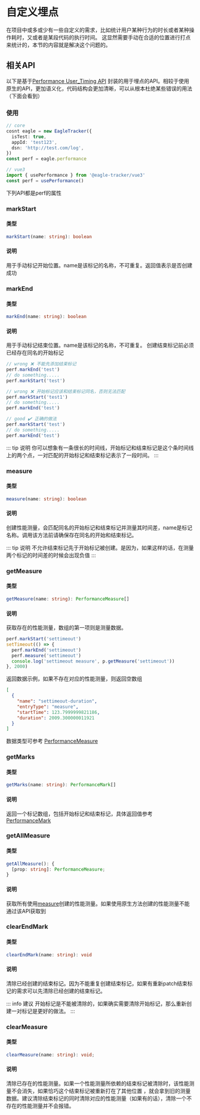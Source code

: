 # 自定义埋点
在项目中或多或少有一些自定义的需求，比如统计用户某种行为的时长或者某种操作耗时，又或者是某段代码的执行时间。
这显然需要手动在合适的位置进行打点来统计的，本节的内容就是解决这个问题的。
## 相关API
以下是基于[Performance User_Timing API](https://developer.mozilla.org/zh-CN/docs/Web/API/Performance_API/User_timing)
封装的用于埋点的API。相较于使用原生的API，更加语义化，代码结构会更加清晰，可以从根本杜绝某些错误的用法（下面会看到）

### 使用
```typescript
// core
cosnt eagle = new EagleTracker({
  isTest: true,
  appId: 'test123',
  dsn: 'http://test.com/log',
})
const perf = eagle.performance

// vue3
import { usePerformance } from '@eagle-tracker/vue3'
const perf = usePerformance()
```
下列API都是perf的属性

### markStart
#### 类型
```typescript
markStart(name: string): boolean
```
#### 说明
用于手动标记开始位置。name是该标记的名称，不可重复。返回值表示是否创建成功

### markEnd
#### 类型
```typescript
markEnd(name: string): boolean
```
#### 说明
用于手动标记结束位置。name是该标记的名称，不可重复。
创建结束标记前必须已经存在同名的开始标记
```typescript
// wrong ❌ 不能先添加结束标记
perf.markEnd('test')
// do something.....
perf.markStart('test')

// wrong ❌ 开始标记应该和结束标记同名，否则无法匹配
perf.markStart('test1')
// do something.....
perf.markEnd('test')

// good ✔️ 正确的做法
perf.markStart('test')
// do something.....
perf.markEnd('test')
```

::: tip 说明
你可以想象有一条很长的时间线，开始标记和结束标记是这个条时间线上的两个点，一对匹配的开始标记和结束标记表示了一段时间。
:::

### measure
#### 类型
```typescript
measure(name: string): boolean
```
#### 说明
创建性能测量，会匹配同名的开始标记和结束标记并测量其时间差，name是标记名称。调用该方法前请确保存在同名的开始和结束标记。

::: tip 说明
不允许结束标记先于开始标记被创建。是因为，如果这样的话，在测量两个标记的时间差的时候会出现负值
:::

### getMeasure
#### 类型
```typescript
getMeasure(name: string): PerformanceMeasure[]
```
#### 说明
获取存在的性能测量，数组的第一项则是测量数据。

```typescript
perf.markStart('settimeout')
setTimeout(() => {
  perf.markEnd('settimeout')
  perf.measure('settimeout')
  console.log('settimeout measure', p.getMeasure('settimeout'))
}, 2000)
```
返回数据示例，如果不存在对应的性能测量，则返回空数组
```json
[
  {
    "name": "settimeout-duration",
    "entryType": "measure",
    "startTime": 123.7999999821186,
    "duration": 2009.300000011921
  }
]
```
数据类型可参考 [PerformanceMeasure](https://developer.mozilla.org/en-US/docs/Web/API/PerformanceMeasure)

### getMarks
#### 类型
```typescript
getMarks(name: string): PerformanceMark[]
```
#### 说明
返回一个标记数组，包括开始标记和结束标记，具体返回值参考 [PerformanceMark](https://developer.mozilla.org/en-US/docs/Web/API/PerformanceMark)


### getAllMeasure
#### 类型
```typescript
getAllMeasure(): {
  [prop: string]: PerformanceMeasure;
}
```
#### 说明
获取所有使用[measure](#measure)创建的性能测量。如果使用原生方法创建的性能测量不能通过该API获取到

### clearEndMark
#### 类型
```typescript
clearEndMark(name: string): void
```
#### 说明
清除已经创建的结束标记。因为不能重复创建结束标记，如果有重新patch结束标记的需求可以先清除已经创建的结束标记。

::: info 建议
开始标记是不能被清除的，如果确实需要清除开始标记，那么重新创建一对标记是更好的做法。
:::

### clearMeasure
#### 类型
```typescript
clearMeasure(name: string): void;
```
#### 说明
清除已存在的性能测量。如果一个性能测量所依赖的结束标记被清除时，该性能测量不会消失，如果恰巧这个结束标记被重新打在了其他位置
，就会拿到旧的测量数据。建议清除结束标记的同时清除对应的性能测量（如果有的话），清除一个不存在的性能测量并不会报错。

